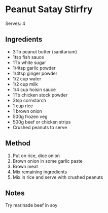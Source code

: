 # Peanut Satay Stirfry

Serves: 4

## Ingredients

* 3Tb peanut butter (sanitarium)
* 1tsp fish sauce
* 1Tb white sugar
* 1/4tsp garlic powder
* 1/4tsp ginger powder
* 1/2 cup water
* 1/2 cup milk
* 1/4 cup hoisin sauce
* 1Tb chicken stock powder
* 3tsp cornstarch
* 1 cup rice
* 1 brown onion
* 500g frozen veg
* 500g beef or chicken strips
* Crushed peanuts to serve

## Method

1. Put on rice, dice onion
2. Brown onion in some garlic paste
3. Brown meat
4. Mix remaining ingredients
5. Mix in rice and serve with crushed peanuts

## Notes

Try marinade beef in soy